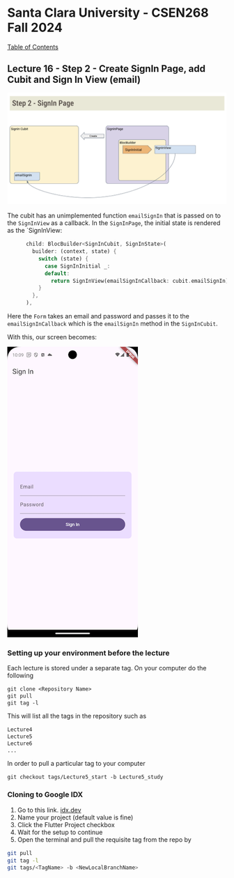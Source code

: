 # Santa Clara University - CSEN268 Fall 2024

[Table of Contents](/toc.md)


## Lecture 16 - Step 2 - Create SignIn Page, add Cubit and Sign In View (email)

![Step 2](/assets/images/Auth_Step2.png)

The cubit has an unimplemented function `emailSignIn` that is passed on to the `SignInView` as a callback. In the `SignInPage`, the initial state is rendered as the `SignInView:
```dart
      child: BlocBuilder<SignInCubit, SignInState>(
        builder: (context, state) {
          switch (state) {
            case SignInInitial _:
            default:
              return SignInView(emailSignInCallback: cubit.emailSignIn);
          }
        },
      ),
```
Here the `Form` takes an email and password and passes it to the `emailSignInCallback` which is the `emailSignIn` method in the `SignInCubit`.

With this, our screen becomes:

<img src="/assets/images/AuthStep2_Screen.png" alt="Step 2" width="300">
<!-- ![SignIn Screen](/assets/images/AuthStep2_Screen.png) -->



### Setting up your environment before the lecture

Each lecture is stored under a separate tag. On your computer do the following

    git clone <Repository Name>
    git pull
    git tag -l

This will list all the tags in the repository such as

    Lecture4
    Lecture5
    Lecture6
    ...

In order to pull a particular tag to your computer

    git checkout tags/Lecture5_start -b Lecture5_study

### Cloning to Google IDX

1. Go to this link. [idx.dev](https://idx.google.com/import?url=https://github.com/mehmetartun/CSEN268-F24)
2. Name your project (default value is fine)
3. Click the Flutter Project checkbox
4. Wait for the setup to continue
5. Open the terminal and pull the requisite tag from the repo by
```zsh
git pull
git tag -l
git tags/<TagName> -b <NewLocalBranchName>
```



